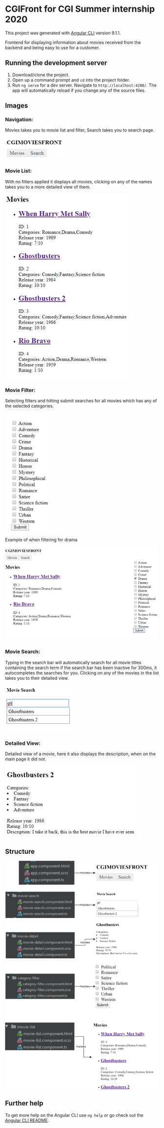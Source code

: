 # CGIFront for CGI Summer internship 2020

This project was generated with [Angular CLI](https://github.com/angular/angular-cli) version 9.1.1.

Frontend for displaying information about movies received from the backend and being easy to use for a customer.

## Running the development server

1. Download/clone the project.
2. Open up a command prompt and `cd` into the project folder.
2. Run `ng serve` for a dev server. Navigate to `http://localhost:4200/`. The app will automatically reload if you change any of the source files.

## Images
### Navigation:
  Movies takes you to movie list and filter, Search takes you to search page.

![Image of Movie Navigation](https://github.com/aneelm/images/blob/master/CGIInternship/navigation.png?raw=true)


### Movie List:
  With no filters applied it displays all movies, clicking on any of the names takes you to a more detailed view of them.
  
![Image of Movie List](https://github.com/aneelm/images/blob/master/CGIInternship/movieList.png?raw=true)

### Movie Filter:
  Selecting filters and hitting submit searches for all movies which has any of the selected categories.
  
![Image of Movie Category Filter](https://github.com/aneelm/images/blob/master/CGIInternship/categoryFilter.png?raw=true)

  Example of when filtering for drama

![Image of Movie Category Filter Drama](https://github.com/aneelm/images/blob/master/CGIInternship/filterByDrama.png?raw=true)

### Movie Search:
  Typing in the search bar will automatically search for all movie titles containing the search term if the search bar has been inactive for 300ms, it autocompletes the searches for you. Clicking on any of the movies in the list takes you to their detailed view.

![Image of Movie Search](https://github.com/aneelm/images/blob/master/CGIInternship/movieSearch.png?raw=true)

### Detailed View:
  Detailed view of a movie, here it also displays the description, when on the main page it did not.
  
![Image of Movie Detail](https://github.com/aneelm/images/blob/master/CGIInternship/detailedView.png?raw=true)

## Structure
![Image of Components](https://github.com/aneelm/images/blob/master/CGIInternship/StructueToView.png?raw=true)

## Further help

To get more help on the Angular CLI use `ng help` or go check out the [Angular CLI README](https://github.com/angular/angular-cli/blob/master/README.md).

